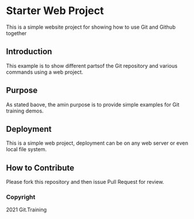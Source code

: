 # Starter Web Project

This is a simple website project for showing how to use Git and Github together

## Introduction

This example is to show different partsof the Git repository and various commands using a web project.

## Purpose

As stated baove, the amin purpose is to provide simple examples for Git training demos.

## Deployment

This is a simple web project, deployment can be on any web server or even local file system.

## How to Contribute

Please fork this repository and then issue Pull Request for review.

### Copyright

2021 Git.Training 

